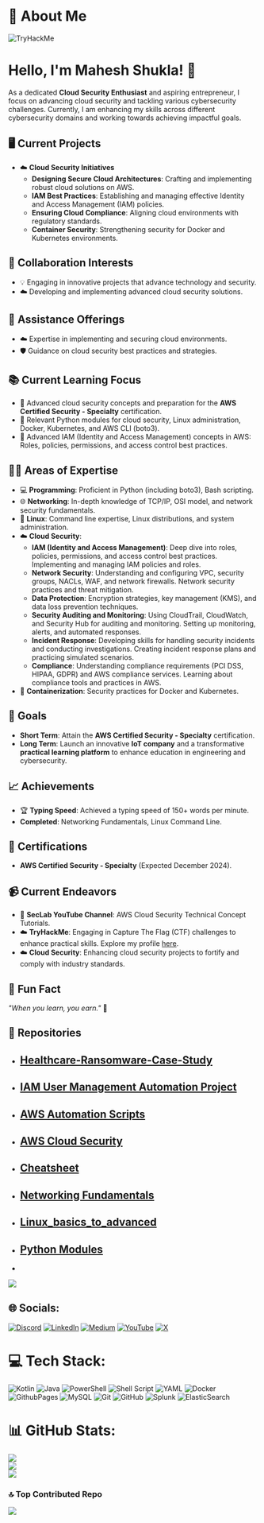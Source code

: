 # 💫 About Me
![TryHackMe](https://tryhackme-badges.s3.amazonaws.com/JailBreaker.png)

# Hello, I'm Mahesh Shukla! 👋

As a dedicated **Cloud Security Enthusiast** and aspiring entrepreneur, I focus on advancing cloud security and tackling various cybersecurity challenges. Currently, I am enhancing my skills across different cybersecurity domains and working towards achieving impactful goals.

## 🖥️ Current Projects
- ☁️ **Cloud Security Initiatives**
  - **Designing Secure Cloud Architectures**: Crafting and implementing robust cloud solutions on AWS.
  - **IAM Best Practices**: Establishing and managing effective Identity and Access Management (IAM) policies.
  - **Ensuring Cloud Compliance**: Aligning cloud environments with regulatory standards.
  - **Container Security**: Strengthening security for Docker and Kubernetes environments.

## 🤝 Collaboration Interests
- 💡 Engaging in innovative projects that advance technology and security.
- ☁️ Developing and implementing advanced cloud security solutions.

## 🔐 Assistance Offerings
- ☁️ Expertise in implementing and securing cloud environments.
- 🛡️ Guidance on cloud security best practices and strategies.

## 📚 Current Learning Focus
- 📘 Advanced cloud security concepts and preparation for the **AWS Certified Security - Specialty** certification.
- 📘 Relevant Python modules for cloud security, Linux administration, Docker, Kubernetes, and AWS CLI (boto3).
- 📘 Advanced IAM (Identity and Access Management) concepts in AWS: Roles, policies, permissions, and access control best practices.

## 🧑‍💻 Areas of Expertise
- 💻 **Programming**: Proficient in Python (including boto3), Bash scripting.
- 🌐 **Networking**: In-depth knowledge of TCP/IP, OSI model, and network security fundamentals.
- 🐧 **Linux**: Command line expertise, Linux distributions, and system administration.
- ☁️ **Cloud Security**:
  - **IAM (Identity and Access Management)**: Deep dive into roles, policies, permissions, and access control best practices. Implementing and managing IAM policies and roles.
  - **Network Security**: Understanding and configuring VPC, security groups, NACLs, WAF, and network firewalls. Network security practices and threat mitigation.
  - **Data Protection**: Encryption strategies, key management (KMS), and data loss prevention techniques.
  - **Security Auditing and Monitoring**: Using CloudTrail, CloudWatch, and Security Hub for auditing and monitoring. Setting up monitoring, alerts, and automated responses.
  - **Incident Response**: Developing skills for handling security incidents and conducting investigations. Creating incident response plans and practicing simulated scenarios.
  - **Compliance**: Understanding compliance requirements (PCI DSS, HIPAA, GDPR) and AWS compliance services. Learning about compliance tools and practices in AWS.
- 🐋 **Containerization**: Security practices for Docker and Kubernetes.

## 🎯 Goals
- **Short Term**: Attain the **AWS Certified Security - Specialty** certification.
- **Long Term**: Launch an innovative **IoT company** and a transformative **practical learning platform** to enhance education in engineering and cybersecurity.

## 📈 Achievements
- 🏆 **Typing Speed**: Achieved a typing speed of 150+ words per minute.
- **Completed**: Networking Fundamentals, Linux Command Line.

## 🥇 Certifications
- **AWS Certified Security - Specialty** (Expected December 2024).

## 📹 Current Endeavors
- 🎥 **SecLab YouTube Channel**: AWS Cloud Security Technical Concept Tutorials.
- ☁️ **TryHackMe**: Engaging in Capture The Flag (CTF) challenges to enhance practical skills. Explore my profile [here](https://tryhackme.com).
- ☁️ **Cloud Security**: Enhancing cloud security projects to fortify and comply with industry standards.

## 🌟 Fun Fact
*"When you learn, you earn."* 🚀


## 📂 Repositories <br>
* ## [Healthcare-Ransomware-Case-Study](https://github.com/MaheshShukla1/Healthcare-Ransomware-Case-Study)
* ## [IAM User Management Automation Project](https://github.com/MaheshShukla1/iam-user-management-automation)
* ## [AWS Automation Scripts](https://github.com/MaheshShukla1/aws-iam-automation-scripts)
* ## [AWS Cloud Security](https://github.com/MaheshShukla1/Aws-cloud-security)
* ## [Cheatsheet](https://github.com/MaheshShukla1/Cheatsheet)
* ## [Networking Fundamentals](https://github.com/MaheshShukla1/Networking_Notes_2024)
* ## [Linux_basics_to_advanced](https://github.com/MaheshShukla1/Linux-Basics-To-Advanced)
* ## [Python Modules](https://github.com/MaheshShukla1/Python-SOC-Security-notes)
* 
[![](https://visitcount.itsvg.in/api?id=MaheshShukla1&label=Active&pretty=true)](https://visitcount.itsvg.in)

## 🌐 Socials:
[![Discord](https://img.shields.io/badge/Discord-%237289DA.svg?logo=discord&logoColor=white)](https://discord.gg/unnfwjw2sR) [![LinkedIn](https://img.shields.io/badge/LinkedIn-%230077B5.svg?logo=linkedin&logoColor=white)](https://www.linkedin.com/in/maheshshukla01/) [![Medium](https://img.shields.io/badge/Medium-12100E?logo=medium&logoColor=white)](https://medium.com/@Mahesh_Shukla) [![YouTube](https://img.shields.io/badge/YouTube-%23FF0000.svg?logo=YouTube&logoColor=white)](https://www.youtube.com/channel/UCa_oZ3SJu1z24ZRkOpLbc7Q) [![X](https://img.shields.io/badge/X-black.svg?logo=X&logoColor=white)](https://x.com/Maheshshukla011)

# 💻 Tech Stack:
![Kotlin](https://img.shields.io/badge/kotlin-%237F52FF.svg?style=plastic&logo=kotlin&logoColor=white) ![Java](https://img.shields.io/badge/java-%23ED8B00.svg?style=plastic&logo=openjdk&logoColor=white) ![PowerShell](https://img.shields.io/badge/PowerShell-%235391FE.svg?style=plastic&logo=powershell&logoColor=white) ![Shell Script](https://img.shields.io/badge/shell_script-%23121011.svg?style=plastic&logo=gnu-bash&logoColor=white) ![YAML](https://img.shields.io/badge/yaml-%23ffffff.svg?style=plastic&logo=yaml&logoColor=151515) ![Docker](https://img.shields.io/badge/docker-%230db7ed.svg?style=plastic&logo=docker&logoColor=white) ![GithubPages](https://img.shields.io/badge/github%20pages-121013?style=plastic&logo=github&logoColor=white) ![MySQL](https://img.shields.io/badge/mysql-4479A1.svg?style=plastic&logo=mysql&logoColor=white) ![Git](https://img.shields.io/badge/git-%23F05033.svg?style=plastic&logo=git&logoColor=white) ![GitHub](https://img.shields.io/badge/github-%23121011.svg?style=plastic&logo=github&logoColor=white) ![Splunk](https://img.shields.io/badge/splunk-%23000000.svg?style=plastic&logo=splunk&logoColor=white) ![ElasticSearch](https://img.shields.io/badge/-ElasticSearch-005571?style=plastic&logo=elasticsearch)

# 📊 GitHub Stats:
![](https://github-readme-stats.vercel.app/api?username=MaheshShukla1&theme=dark&hide_border=false&include_all_commits=false&count_private=false)<br/>
![](https://github-readme-streak-stats.herokuapp.com/?user=MaheshShukla1&theme=dark&hide_border=false)<br/>
![](https://github-readme-stats.vercel.app/api/top-langs/?username=MaheshShukla1&theme=dark&hide_border=false&include_all_commits=false&count_private=false&layout=compact)

### 🔝 Top Contributed Repo
![](https://github-contributor-stats.vercel.app/api?username=MaheshShukla1&limit=5&theme=dark&combine_all_yearly_contributions=true)

